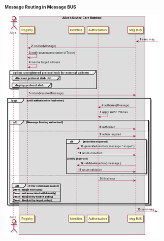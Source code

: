 #### Message Routing in Message BUS

<!--
@startuml "bus-msg-routing.png"

autonumber

!define SHOW_RuntimeA

!define SHOW_CoreRuntimeA
!define SHOW_MsgBUSAtRuntimeA
!define SHOW_RegistryAtRuntimeA
!define SHOW_IdentitiesAtRuntimeA
!define SHOW_AuthAtRuntimeA


!include ../runtime_objects.plantuml

BUS@A <-  : send msg

RunReg@A <- BUS@A : resolve(Message)

RunReg@A -> RunReg@A  : verify source(association Id Token)

RunReg@A -> RunReg@A  : resolve targed address

group option :unregistered protocol stub for external address

	group discover protocol stub URL
	end

	group deploy protocol stub
	end

end


RunReg@A -> BUS@A : return(ResolvedMessage)

loop until authorised or final error
	RunAuth@A <- BUS@A : authorise(Message)

	RunAuth@A -> RunAuth@A : apply authz Policies

	alt Message Routing authorised
		RunAuth@A -> BUS@A : authorised
	else 
		RunAuth@A -> BUS@A : action required

		alt assertion required
			BUS@A -> RunID@A : generateAssertion( message / scope? )
			BUS@A <- RunID@A : return Assertion
		else verify assertion
			BUS@A -> RunID@A : validateAssertion( message )
			BUS@A <- RunID@A : return validation
		end
	else
		RunAuth@A -> BUS@A : final error

		alt Error : unknown source

		else Error : target not found

		else Error : not associated with Identity

		else Error : blocked by source policy

		else Error : blocked by target policy
		end
	end
end


BUS@A ->  : send msg


@enduml
-->


![Routing messages in Message BUS](bus-msg-routing.png)


